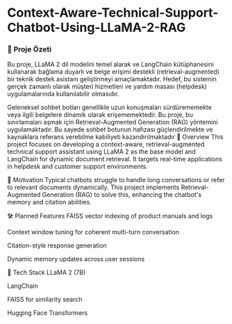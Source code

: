 # Context-Aware-Technical-Support-Chatbot-Using-LLaMA-2-RAG
### 📌 Proje Özeti
Bu proje, LLaMA 2 dil modelini temel alarak ve LangChain kütüphanesini kullanarak bağlama duyarlı ve belge erişimi destekli (retrieval-augmented) bir teknik destek asistanı geliştirmeyi amaçlamaktadır. Hedef, bu sistemin gerçek zamanlı olarak müşteri hizmetleri ve yardım masası (helpdesk) uygulamalarında kullanılabilir olmasıdır.

Geleneksel sohbet botları genellikle uzun konuşmaları sürdürememekte veya ilgili belgelere dinamik olarak erişememektedir. Bu proje, bu sınırlamaları aşmak için Retrieval-Augmented Generation (RAG) yöntemini uygulamaktadır. Bu sayede sohbet botunun hafızası güçlendirilmekte ve kaynaklara referans verebilme kabiliyeti kazandırılmaktadır
📌 Overview
This project focuses on developing a context-aware, retrieval-augmented technical support assistant using LLaMA 2 as the base model and LangChain for dynamic document retrieval. It targets real-time applications in helpdesk and customer support environments.

🧠 Motivation
Typical chatbots struggle to handle long conversations or refer to relevant documents dynamically. This project implements Retrieval-Augmented Generation (RAG) to solve this, enhancing the chatbot's memory and citation abilities.

🛠 Planned Features
FAISS vector indexing of product manuals and logs

Context window tuning for coherent multi-turn conversation

Citation-style response generation

Dynamic memory updates across user sessions

🔧 Tech Stack
LLaMA 2 (7B)

LangChain

FAISS for similarity search

Hugging Face Transformers
